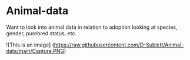 # Animal-data
Want to look into animal data in relation to adoption looking at species, gender, purebred status, etc.

![This is an image] (https://raw.githubusercontent.com/D-Sublett/Animal-data/main/Capture.PNG)
